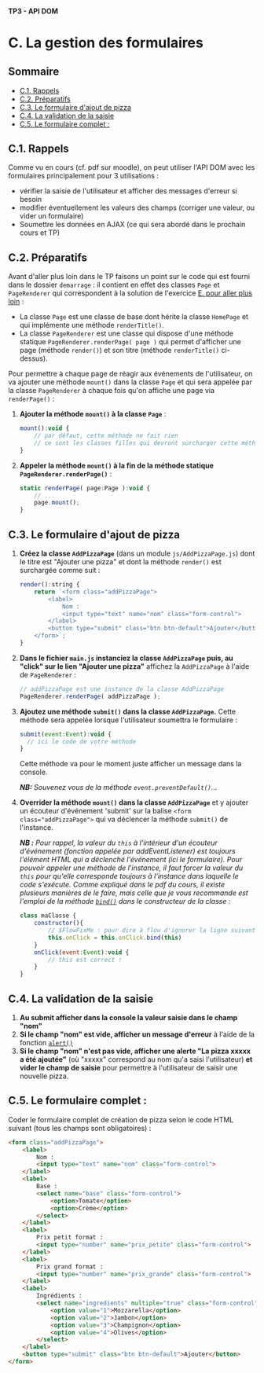 #### TP3 - API DOM <!-- omit in toc -->
# C. La gestion des formulaires <!-- omit in toc -->

## Sommaire <!-- omit in toc -->
- [C.1. Rappels](#c1-rappels)
- [C.2. Préparatifs](#c2-préparatifs)
- [C.3. Le formulaire d'ajout de pizza](#c3-le-formulaire-dajout-de-pizza)
- [C.4. La validation de la saisie](#c4-la-validation-de-la-saisie)
- [C.5. Le formulaire complet :](#c5-le-formulaire-complet-)

## C.1. Rappels
Comme vu en cours (cf. pdf sur moodle), on peut utiliser l'API DOM avec les formulaires principalement pour 3 utilisations :
- vérifier la saisie de l'utilisateur et afficher des messages d'erreur si besoin
- modifier éventuellement les valeurs des champs (corriger une valeur, ou vider un formulaire)
- Soumettre les données en AJAX (ce qui sera abordé dans le prochain cours et TP)

## C.2. Préparatifs
Avant d'aller plus loin dans le TP faisons un point sur le code qui est fourni dans le dossier `demarrage` : il contient en effet des classes `Page` et `PageRenderer` qui correspondent à la solution de l'exercice [E. pour aller plus loin](../02-poo-modules-typage/E-pour-aller-plus-loin.md) :

- La classe `Page` est une classe de base dont hérite la classe `HomePage` et qui implémente une méthode `renderTitle()`.
- La classe `PageRenderer` est une classe qui dispose d'une méthode statique `PageRenderer.renderPage( page )` qui permet d'afficher une page (méthode `render()`) et son titre (méthode `renderTitle()` ci-dessus).

Pour permettre à chaque page de réagir aux événements de l'utilisateur, on va ajouter une méthode `mount()` dans la classe `Page` et qui sera appelée par la classe `PageRenderer` à chaque fois qu'on affiche une page via `renderPage()` :

1. **Ajouter la méthode `mount()` à la classe `Page`** :
	```js
	mount():void {
		// par défaut, cette méthode ne fait rien
		// ce sont les classes filles qui devront surcharger cette méthode
	}
	```
2. **Appeler la méthode `mount()` à la fin de la méthode statique `PageRenderer.renderPage()`** :
	```js
	static renderPage( page:Page ):void {
		// ...
		page.mount();
	}
	```

## C.3. Le formulaire d'ajout de pizza
1. **Créez la classe `AddPizzaPage`** (dans un module `js/AddPizzaPage.js`) dont le titre est "Ajouter une pizza" et dont la méthode `render()` est surchargée comme suit :
	```js
	render():string {
		return `<form class="addPizzaPage">
			<label>
				Nom :
				<input type="text" name="nom" class="form-control">
			</label>
			<button type="submit" class="btn btn-default">Ajouter</button>
		</form>`;
	}
	```

2. **Dans le fichier `main.js` instanciez la classe `AddPizzaPage` puis, au "click" sur le lien "Ajouter une pizza"** affichez la `AddPizzaPage` à l'aide de `PageRenderer` :
	```js
	// addPizzaPage est une instance de la classe AddPizzaPage
	PageRenderer.renderPage( addPizzaPage );
	```
3. **Ajoutez une méthode `submit()` dans la classe `AddPizzaPage`.** Cette méthode sera appelée lorsque l'utilisateur soumettra le formulaire :
	```js
	submit(event:Event):void {
	  // ici le code de votre méthode
	}
	```
	Cette méthode va pour le moment juste afficher un message dans la console.

	***NB:** Souvenez vous de la méthode `event.preventDefault()`...*
3. **Overrider la méthode `mount()` dans la classe `AddPizzaPage`** et y ajouter un écouteur d'événement 'submit' sur la balise `<form class="addPizzaPage">` qui va déclencer la méthode `submit()` de l'instance.

	***NB :** Pour rappel, la valeur du `this` à l'intérieur d'un écouteur d'événement (fonction appelée par addEventListener) est toujours l'élément HTML qui a déclenché l'événement (ici le formulaire). Pour pouvoir appeler une méthode de l'instance, il faut forcer la valeur du `this` pour qu'elle corresponde toujours à l'instance dans laquelle le code s'exécute. Comme expliqué dans le pdf du cours, il existe plusieurs manières de le faire, mais celle que je vous recommande est l'emploi de la méthode [`bind()`](https://developer.mozilla.org/en-US/docs/Web/JavaScript/Reference/Global_Objects/Function/bind) dans le constructeur de la classe :*
	```js
	class maClasse {
		constructor(){
			// $FlowFixMe : pour dire à flow d'ignorer la ligne suivante
			this.onClick = this.onClick.bind(this)
		}
		onClick(event:Event):void {
			// this est correct !
		}
	}
	```

## C.4. La validation de la saisie
1. **Au submit afficher dans la console la valeur saisie dans le champ "nom"**
2. **Si le champ "nom" est vide, afficher un message d'erreur** à l'aide de la fonction [`alert()`](https://developer.mozilla.org/fr/docs/Web/API/Window/alert)
3. **Si le champ "nom" n'est pas vide, afficher une alerte "La pizza xxxxx a été ajoutée"** (où "xxxxx" correspond au nom qu'a saisi l'utilisateur) **et vider le champ de saisie** pour permettre à l'utilisateur de saisir une nouvelle pizza.

## C.5. Le formulaire complet :
Coder le formulaire complet de création de pizza selon le code HTML suivant (tous les champs sont obligatoires) :
```html
<form class="addPizzaPage">
	<label>
		Nom :
		<input type="text" name="nom" class="form-control">
	</label>
	<label>
		Base :
		<select name="base" class="form-control">
			<option>Tomate</option>
			<option>Crème</option>
		</select>
	</label>
	<label>
		Prix petit format :
		<input type="number" name="prix_petite" class="form-control">
	</label>
	<label>
		Prix grand format :
		<input type="number" name="prix_grande" class="form-control">
	</label>
	<label>
		Ingrédients :
		<select name="ingredients" multiple="true" class="form-control">
			<option value="1">Mozzarella</option>
			<option value="2">Jambon</option>
			<option value="3">Champignon</option>
			<option value="4">Olives</option>
		</select>
	</label>
	<button type="submit" class="btn btn-default">Ajouter</button>
</form>
```
